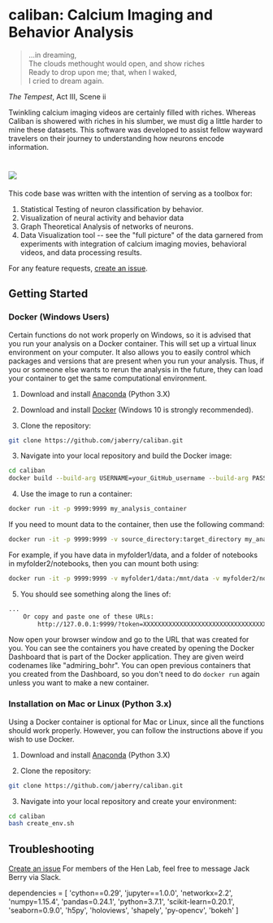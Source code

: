caliban: Calcium Imaging and Behavior Analysis
======
>...in dreaming,  
The clouds methought would open, and show riches  
Ready to drop upon me; that, when I waked,   
I cried to dream again.

*The Tempest*, Act III, Scene ii

Twinkling calcium imaging videos are certainly filled with riches. Whereas Caliban is showered with riches in his slumber, we must dig a little harder to mine these datasets. This software was developed to assist fellow wayward travelers on their journey to understanding how neurons encode information.


# <img src="readme_pic.jpg">



This code base was written with the intention of serving as a toolbox for:

1. Statistical Testing of neuron classification by behavior.
2. Visualization of neural activity and behavior data
3. Graph Theoretical Analysis of networks of neurons.
4. Data Visualization tool -- see the "full picture" of the data garnered from experiments with integration of calcium imaging movies, behavioral videos, and data processing results.

For any feature requests, [create an issue](https://help.github.com/articles/creating-an-issue/).

## Getting Started

### Docker (Windows Users)
Certain functions do not work properly on Windows, so it is advised that you run your analysis on a Docker container. This will set up a virtual linux environment on your computer. It also allows you to easily control which packages and versions that are present when you run your analysis. Thus, if you or someone else wants to rerun the analysis in the future, they can load your container to get the same computational environment.

1. Download and install [Anaconda](https://docs.anaconda.com/anaconda/install/) (Python 3.X)

2. Download and install [Docker](https://www.docker.com/get-started)
(Windows 10 is strongly recommended).

3. Clone the repository:
```bash
git clone https://github.com/jaberry/caliban.git
```

3. Navigate into your local repository and build the Docker image:
```bash
cd caliban
docker build --build-arg USERNAME=your_GitHub_username --build-arg PASSWORD=your_GitHub_password . -t jupyter
```

4. Use the image to run a container:
```bash
docker run -it -p 9999:9999 my_analysis_container
```

If you need to mount data to the container, then use the following command:
```bash
docker run -it -p 9999:9999 -v source_directory:target_directory my_analysis_containter
```
For example, if you have data in myfolder1/data, and a folder of notebooks in myfolder2/notebooks, then you can mount both using:

```bash
docker run -it -p 9999:9999 -v myfolder1/data:/mnt/data -v myfolder2/notebooks:/mnt/notebooks my_analysis_container
```

5. You should see something along the lines of:
```bash
...
    Or copy and paste one of these URLs:
        http://127.0.0.1:9999/?token=XXXXXXXXXXXXXXXXXXXXXXXXXXXXXXXXXXXXXXXXX
```

Now open your browser window and go to the URL that was created for you.
You can see the containers you have created by opening the Docker Dashboard that is part of the Docker application. They are given weird codenames like "admiring_bohr". You can
open previous containers that you created from the Dashboard, so you don't need to do ```docker run``` again unless you want to make a new container.


### Installation on Mac or Linux (Python 3.x)
Using a Docker container is optional for Mac or Linux, since all the functions should work properly. However, you can follow the instructions above if you wish to use Docker.

1. Download and install [Anaconda](https://docs.anaconda.com/anaconda/install/) (Python 3.X)

2. Clone the repository:
```bash
git clone https://github.com/jaberry/caliban.git
```

3. Navigate into your local repository and create your environment:
```bash
cd caliban
bash create_env.sh
```

## Troubleshooting

[Create an issue](https://help.github.com/articles/creating-an-issue/)
For members of the Hen Lab, feel free to message Jack Berry via Slack.

dependencies = [
    'cython==0.29',
    'jupyter==1.0.0',
    'networkx=2.2',
    'numpy=1.15.4',
    'pandas=0.24.1',
    'python=3.7.1',
    'scikit-learn=0.20.1',
    'seaborn=0.9.0',
    'h5py',
    'holoviews',
    'shapely',
    'py-opencv',
    'bokeh'
] 